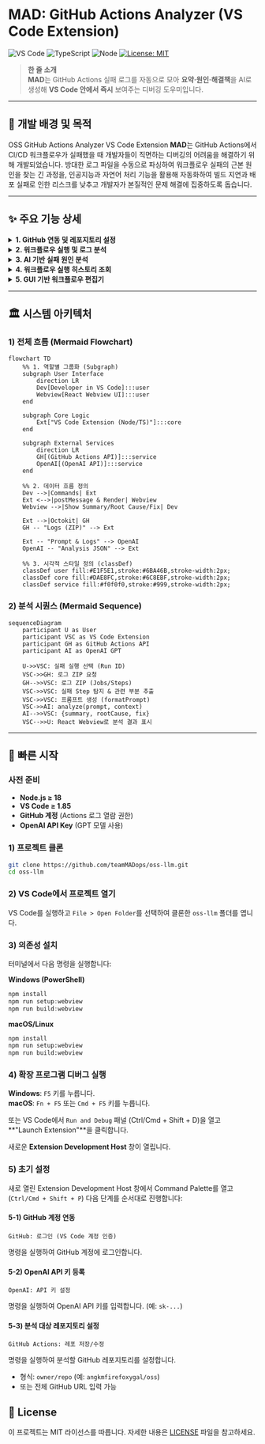 # MAD: GitHub Actions Analyzer (VS Code Extension)
![VS Code](https://img.shields.io/badge/VS%20Code-Extension-007ACC) ![TypeScript](https://img.shields.io/badge/TypeScript-%5E5.x-3178C6) ![Node](https://img.shields.io/badge/Node-%3E%3D18.0-339933) [![License: MIT](https://img.shields.io/badge/License-MIT-yellow.svg)](#-license)

> **한 줄 소개**  
> **MAD**는 GitHub Actions 실패 로그를 자동으로 모아 **요약·원인·해결책**을 AI로 생성해 **VS Code 안에서 즉시** 보여주는 디버깅 도우미입니다.

---

## 📌 개발 배경 및 목적

OSS GitHub Actions Analyzer VS Code Extension **MAD**는 GitHub Actions에서 CI/CD 워크플로우가 실패했을 때 개발자들이 직면하는 디버깅의 어려움을 해결하기 위해 개발되었습니다. 방대한 로그 파일을 수동으로 파싱하여 워크플로우 실패의 근본 원인을 찾는 긴 과정을, 인공지능과 자연어 처리 기능을 활용해 자동화하여 빌드 지연과 배포 실패로 인한 리스크를 낮추고 개발자가 본질적인 문제 해결에 집중하도록 돕습니다.

---

## ✨ 주요 기능 상세

<details>
<summary><strong>1. GitHub 연동 및 레포지토리 설정</strong></summary>

VS Code에 내장된 GitHub 인증을 사용하여 안전하게 GitHub 계정과 연동하고, 분석할 레포지토리를 손쉽게 설정합니다.

- **`src/auth/githubSession.ts`**: VS Code의 Authentication API를 통해 GitHub 세션을 얻고, API 호출을 위한 Octokit 클라이언트를 생성합니다.
  ```typescript
  // src/auth/githubSession.ts
  export async function getOctokitViaVSCodeAuth(): Promise<Octokit | null> {
    const session = await vscode.authentication.getSession(
      'github',
      ['repo', 'workflow'],
      { createIfNone: true }
    );
    if (!session) return null;
    return new Octokit({ auth: session.accessToken });
  }
  ```
- **`src/github/getRepoInfo.ts`**: 사용자가 입력한 `owner/repo` 정보를 VS Code 전역 상태에 저장하여 관리합니다.
  ```typescript
  // src/github/getRepoInfo.ts
  export async function promptAndSaveRepo(context: vscode.ExtensionContext): Promise<RepoInfo | null> {
    const value = await vscode.window.showInputBox({
      prompt: '저장할 GitHub 레포를 입력하세요 (owner/repo 또는 GitHub URL)',
      // ...
    });
    if (!value) return null;

    const parsed = parseOwnerRepo(value)!;
    await context.globalState.update('gh_actions_analyzer.fixed_repo', `${parsed.owner}/${parsed.repo}`);
    vscode.window.showInformationMessage(`✅ 레포 저장됨: ${formatRepo(parsed)}`);
    return parsed;
  }
  ```

</details>

<details>
<summary><strong>2. 워크플로우 실행 및 로그 분석</strong></summary>

React 기반의 웹뷰 UI를 통해 워크플로우 목록과 실행 기록을 확인하고, 실패한 실행을 선택하여 분석을 요청할 수 있습니다.

- **`src/webview-react-app/src/api/github.ts`**: 프론트엔드(웹뷰)에서 백엔드(확장)로 `postMessage`를 통해 API를 요청합니다.
  ```typescript
  // src/webview-react-app/src/api/github.ts
  export const analyzeRun = (runId: string) => {
    if (!vscode) {
      console.warn('Not in a VSCode environment, skipping analyzeRun.');
      return;
    }
    vscode.postMessage({
      command: 'analyzeRun',
      payload: { runId },
    });
  };
  ```
- **`src/extension.ts`**: 웹뷰로부터 `analyzeRun` 메시지를 수신하면, 로그 처리 및 LLM 분석 파이프라인을 실행합니다.
  ```typescript
  // src/extension.ts
  panel.webview.onDidReceiveMessage(async message => {
    // ...
    switch (message.command) {
      case 'analyzeRun':
        // ...
        const { failedSteps, prompts } = await getFailedStepsAndPrompts(/* ... */);
        const analysis = await analyzePrompts(prompts);
        panel.webview.postMessage({
          command: 'llmAnalysisResult',
          payload: { runId, ...analysis }
        });
        break;
    }
  });
  ```

</details>

<details>
<summary><strong>3. AI 기반 실패 원인 분석</strong></summary>

실패 로그에서 핵심 내용을 추출하여 OpenAI의 GPT 모델에 전달하고, 구조화된 분석 결과를 받아옵니다.

- **`src/log/getFailedLogs.ts`**: GitHub API로 로그 ZIP 파일을 다운로드하고, 실패한 스텝(step)을 식별하여 분석에 사용할 프롬프트를 생성합니다.
  ```typescript
  // src/log/getFailedLogs.ts
  export async function getFailedStepsAndPrompts(
    // ...
  ): Promise<{ failedSteps: string[]; prompts: string[] }> {
    // 1) 실패 스텝 이름 수집
    const jobs = await octokit.actions.listJobsForWorkflowRun({ owner, repo, run_id });
    const failedSteps = jobs.data.jobs.flatMap(job =>
      (job.steps ?? []).filter(s => s.conclusion === 'failure').map(s => s.name ?? 'unknown')
    );

    // 2) 로그 ZIP 다운로드
    const zipRes = await octokit.request(/* ... */);
    const zip = await JSZip.loadAsync(zipRes.data as any);

    // 3) 파일별로 내용 읽어서 prompt 구성
    // ...
    return { failedSteps, prompts };
  }
  ```
- **`src/llm/analyze.ts`**: 생성된 프롬프트를 OpenAI API로 보내고, `summary`, `rootCause`, `suggestion`이 포함된 JSON 형식의 답변을 받도록 요청합니다.
  ```typescript
  // src/llm/analyze.ts
  export async function analyzePrompts(prompts: string[]): Promise<LLMResult> {
    const client = new OpenAI({ apiKey: process.env.OPENAI_API_KEY! });
    const chat = await client.chat.completions.create({
      model: "gpt-3.5-turbo",
      messages: [
        {
          role: "system",
          content:
            "너는 GitHub Actions 로그 분석 도우미야. " +
            "사용자가 준 로그를 읽고 아래 JSON 형식으로만 답해:\n\n" +
            "{\n" +
            '  "summary": "로그 전체 요약",\n' +
            '  "rootCause": "실패의 핵심 원인",\n' +
            '  "suggestion": "해결 방법"\n' +
            "}\n\n" +
            "설명이나 불필요한 말은 하지마. 무조건 JSON만 출력해."
        },
        { role: "user", content: prompts[0] }
      ],
      temperature: 0
    });
    // ...
    return JSON.parse(chat.choices[0].message?.content ?? "{}");
  }
  ```

</details>

<details>
<summary><strong>4. 워크플로우 실행 히스토리 조회</strong></summary>

웹뷰의 'History' 탭에서 선택된 워크플로우의 과거 실행 기록을 목록 형태로 확인할 수 있습니다. 이를 통해 과거의 성공 및 실패 사례를 쉽게 추적할 수 있습니다.

- **`src/webview-react-app/src/pages/History/History.tsx`**: `actionId`가 변경될 때마다 `getRunHistory` API를 호출하여 실행 기록을 가져오고, `HistoryTable` 컴포넌트를 통해 화면에 렌더링합니다.
  ```typescript
  // src/webview-react-app/src/pages/History/History.tsx
  useEffect(() => {
    if (actionId) {
      setIsLoading(true);
      getRunHistory(actionId)
        .then(runs => {
          setRunHistory(runs);
        })
        .catch(error => {
          console.error('Failed to fetch run history:', error);
          // In case of an error, use mock data
          setRunHistory(mockRuns);
        })
        .finally(() => {
          setIsLoading(false);
        });
    }
  }, [actionId]);
  ```
- **`src/extension.ts`**: 프론트엔드로부터 `getRunHistory` 요청을 받으면, Octokit을 사용하여 GitHub API로부터 실제 실행 기록 데이터를 가져와 다시 프론트엔드로 전달합니다.
  ```typescript
  // src/extension.ts
  // ...
  case 'getRunHistory':
      try {
          // ...
          const { data: runs } = await octokit.actions.listWorkflowRuns ({
              owner: repo.owner,
              repo: repo.repo,
              workflow_id: workflowIdOrPath,
              per_page: 10
          });
          
          const runHistory = runs.workflow_runs.map(run => ({ /* ... */ }));
          
          panel.webview.postMessage ({
              command: 'getRunHistoryResponse',
              payload: runHistory
          });
      } catch (error) { /* ... */ }
      break;
  ```

</details>

<details>
<summary><strong>5. GUI 기반 워크플로우 편집기</strong></summary>

'Editor' 탭에서 워크플로우(`.yml`) 파일을 그래픽 사용자 인터페이스(GUI)를 통해 직관적으로 수정할 수 있습니다. 또한 'Advanced Mode'를 통해 원본 YAML 파일을 직접 편집하는 것도 가능합니다.

- **`src/webview-react-app/src/pages/Editor/Editor.tsx`**: `getWorkflowFile` API를 통해 원본 YAML 파일 내용을 가져와 파싱하고, UI 상태를 업데이트합니다. 사용자가 'Save' 버튼을 누르면 `handleSave` 함수가 `saveWorkflowFile` API를 호출하여 변경 사항을 저장합니다.
  ```typescript
  // src/webview-react-app/src/pages/Editor/Editor.tsx
  useEffect(() => {
    if (actionId) {
      setIsLoading(true);
      getWorkflowFile(actionId)
        .then(content => {
          setWorkflowContent(content);
          // TODO: Parse YAML and update state
        })
        .catch(console.error)
        .finally(() => setIsLoading(false));
    }
  }, [actionId]);

  const handleSave = async () => {
    if (!actionId || isSaving) return;
    
    setIsSaving(true);
    try {
      await saveWorkflowFile(actionId, workflowContent);
      alert('Workflow saved successfully!');
    } catch (err) {
      alert('Failed to save workflow.');
    } finally {
      setIsSaving(false);
    }
  };
  ```
- **`src/extension.ts`**: `saveWorkflowFile` 요청을 받으면, Octokit을 사용하여 GitHub 레포지토리의 워크플로우 파일을 실제로 생성하거나 업데이트합니다.
  ```typescript
  // src/extension.ts
  // ...
  case 'saveWorkflowFile': {
    try {
      // ...
      await upsertFile(octokit, repo, workflowPath, content, 'main');

      panel.webview.postMessage ({
        command: 'saveWorkflowFileResponse',
        payload: { ok: true, path: workflowPath }
      });
    } catch (error: any) { /* ... */ }
    break;
  }

</details>

---

## 🏛 시스템 아키텍처

### 1) 전체 흐름 (Mermaid Flowchart)

```mermaid
flowchart TD
    %% 1. 역할별 그룹화 (Subgraph)
    subgraph User Interface
        direction LR
        Dev[Developer in VS Code]:::user
        Webview[React Webview UI]:::user
    end

    subgraph Core Logic
        Ext["VS Code Extension (Node/TS)"]:::core
    end

    subgraph External Services
        direction LR
        GH[(GitHub Actions API)]:::service
        OpenAI[(OpenAI API)]:::service
    end
    
    %% 2. 데이터 흐름 정의
    Dev -->|Commands| Ext
    Ext <-->|postMessage & Render| Webview
    Webview -->|Show Summary/Root Cause/Fix| Dev

    Ext -->|Octokit| GH
    GH -- "Logs (ZIP)" --> Ext

    Ext -- "Prompt & Logs" --> OpenAI
    OpenAI -- "Analysis JSON" --> Ext

    %% 3. 시각적 스타일 정의 (classDef)
    classDef user fill:#E1F5E1,stroke:#6BA46B,stroke-width:2px;
    classDef core fill:#DAE8FC,stroke:#6C8EBF,stroke-width:2px;
    classDef service fill:#f0f0f0,stroke:#999,stroke-width:2px;

```

### 2) 분석 시퀀스 (Mermaid Sequence)

```mermaid
sequenceDiagram
    participant U as User
    participant VSC as VS Code Extension
    participant GH as GitHub Actions API
    participant AI as OpenAI GPT

    U->>VSC: 실패 실행 선택 (Run ID)
    VSC->>GH: 로그 ZIP 요청
    GH-->>VSC: 로그 ZIP (Jobs/Steps)
    VSC->>VSC: 실패 Step 탐지 & 관련 부분 추출
    VSC->>VSC: 프롬프트 생성 (formatPrompt)
    VSC->>AI: analyze(prompt, context)
    AI-->>VSC: {summary, rootCause, fix}
    VSC-->>U: React Webview로 분석 결과 표시

```

---

## 🚀 빠른 시작

### 사전 준비

- **Node.js ≥ 18**
- **VS Code ≥ 1.85**
- **GitHub 계정** (Actions 로그 열람 권한)
- **OpenAI API Key** (GPT 모델 사용)

### 1) 프로젝트 클론

```bash
git clone https://github.com/teamMADops/oss-llm.git
cd oss-llm
```

### 2) VS Code에서 프로젝트 열기

VS Code를 실행하고 `File > Open Folder`를 선택하여 클론한 `oss-llm` 폴더를 엽니다.

### 3) 의존성 설치

터미널에서 다음 명령을 실행합니다:

**Windows (PowerShell)**
```powershell
npm install
npm run setup:webview
npm run build:webview
```

**macOS/Linux**
```bash
npm install
npm run setup:webview
npm run build:webview
```

### 4) 확장 프로그램 디버그 실행

**Windows**: `F5` 키를 누릅니다.  
**macOS**: `Fn + F5` 또는 `Cmd + F5` 키를 누릅니다.

또는 VS Code에서 `Run and Debug` 패널 (Ctrl/Cmd + Shift + D)을 열고 **"Launch Extension"**을 클릭합니다.

새로운 **Extension Development Host** 창이 열립니다.

### 5) 초기 설정

새로 열린 Extension Development Host 창에서 Command Palette를 열고 (`Ctrl/Cmd + Shift + P`) 다음 단계를 순서대로 진행합니다:

#### 5-1) GitHub 계정 연동
```
GitHub: 로그인 (VS Code 계정 인증)
```
명령을 실행하여 GitHub 계정에 로그인합니다.

#### 5-2) OpenAI API 키 등록
```
OpenAI: API 키 설정
```
명령을 실행하여 OpenAI API 키를 입력합니다. (예: `sk-...`)

#### 5-3) 분석 대상 레포지토리 설정
```
GitHub Actions: 레포 저장/수정
```
명령을 실행하여 분석할 GitHub 레포지토리를 설정합니다.
- 형식: `owner/repo` (예: `angkmfirefoxygal/oss`)
- 또는 전체 GitHub URL 입력 가능

## 📄 License

이 프로젝트는 MIT 라이선스를 따릅니다. 자세한 내용은 [LICENSE](LICENSE) 파일을 참고하세요.

